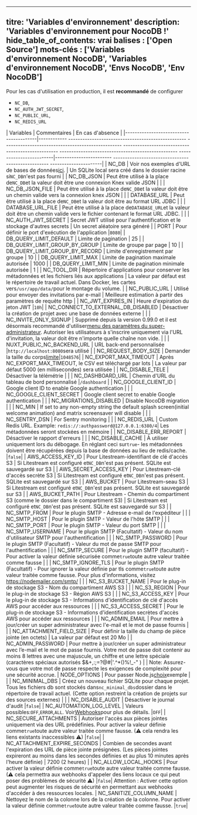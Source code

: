 ***

titre: 'Variables d'environnement'
description: 'Variables d'environnement pour NocoDB !'
hide_table_of_contents: vrai
balises : ['Open Source']
mots-clés : ['Variables d'environnement NocoDB', 'Variables d'environnement NocoDB', 'Envs NocoDB', 'Env NocoDB']
------------------------------------------------------------------------------------------------------------------

Pour les cas d'utilisation en production, il est **recommandé** de configurer

* `NC_DB`,
* `NC_AUTH_JWT_SECRET`,
* `NC_PUBLIC_URL`,
* `NC_REDIS_URL`

| Variables | Commentaires | En cas d'absence |
|----------------------------------------|------------ -------------------------------------------------- -------------------------------------------------- -------------------------------------------------- -------------------------------------------------- -------------------------|------------------------ -------------------------------------------------- ----------------------|
| NC\_DB | Voir nos exemples d'URL de bases de données[ici](https://github.com/nocodb/nocodb#docker). | Un SQLite local sera créé dans le dossier racine si`NC_DB`n'est pas fourni |
| NC\_DB\_JSON | Peut être utilisé à la place de`NC_DB`et la valeur doit être une connexion Knex valide JSON | |
| NC\_DB\_JSON\_FILE | Peut être utilisé à la place de`NC_DB`et la valeur doit être un chemin valide vers la connexion knex JSON | |
| DATABASE\_URL | Peut être utilisé à la place de`NC_DB`et la valeur doit être au format URL JDBC | |
| DATABASE\_URL\_FILE | Peut être utilisé à la place de`DATABASE_URL`et la valeur doit être un chemin valide vers le fichier contenant le format URL JDBC. | |
| NC\_AUTH\_JWT\_SECRET | Secret JWT utilisé pour l'authentification et le stockage d'autres secrets | Un secret aléatoire sera généré |
| PORT | Pour définir le port d'exécution de l'application |`8080`|
| DB\_QUERY\_LIMIT\_DEFAULT | Limite de pagination | 25 |
| DB\_QUERY\_LIMIT\_GROUP\_BY\_GROUP | Limite de groupe par page | 10 |
| DB\_QUERY\_LIMIT\_GROUP\_BY\_RECORD | Limite d'enregistrement par groupe | 10 |
| DB\_QUERY\_LIMIT\_MAX | Limite de pagination maximale autorisée | 1000 |
| DB\_QUERY\_LIMIT\_MIN | Limite de pagination minimale autorisée | 1 |
| NC\_TOOL\_DIR | Répertoire d'applications pour conserver les métadonnées et les fichiers liés aux applications | La valeur par défaut est le répertoire de travail actuel. Dans Docker, les cartes vers`/usr/app/data/`pour le montage du volume. |
| NC\_PUBLIC\_URL | Utilisé pour envoyer des invitations par e-mail | Meilleure estimation à partir des paramètres de requête http |
| NC\_JWT\_EXPIRES\_IN | Heure d'expiration du jeton JWT |`10h`|
| NC\_CONNECT\_TO\_EXTERNAL\_DB\_DISABLED | Désactiver la création de projet avec une base de données externe | |
| NC\_INVITE\_ONLY\_SIGNUP | Supprimé depuis la version 0.99.0 et il est désormais recommandé d'utiliser[menu des paramètres du super-administrateur](/account-settings/oss-specific-details#enable--disable-signup). Autoriser les utilisateurs à s'inscrire uniquement via l'URL d'invitation, la valeur doit être n'importe quelle chaîne non vide. | |
| NUXT\_PUBLIC\_NC\_BACKEND\_URL | URL back-end personnalisée |`http://localhost:8080`sera utilisé |
| NC\_REQUEST\_BODY\_SIZE | Demander la taille du corps[limite](https://expressjs.com/en/resources/middleware/body-parser.html#limit)|`1048576`|
| NC\_EXPORT\_MAX\_TIMEOUT | Après NC\_EXPORT\_MAX\_TIMEOUT, le CSV est téléchargé par lots | La valeur par défaut 5000 (en millisecondes) sera utilisée |
| NC\_DISABLE\_TELE | Désactiver la télémétrie | |
| NC\_DASHBOARD\_URL | Chemin d'URL du tableau de bord personnalisé |`/dashboard`                                                                                   |
| NC\_GOOGLE\_CLIENT\_ID                | Google client ID to enable Google authentication                                                                                                                                                                                            |                                                                                                |
| NC\_GOOGLE\_CLIENT\_SECRET            | Google client secret to enable Google authentication                                                                                                                                                                                        |                                                                                                |
| NC\_MIGRATIONS\_DISABLED             | Disable NocoDB migration                                                                                                                                                                                                                    |                                                                                                |
| NC\_MIN                             | If set to any non-empty string the default splash screen(initial welcome animation) and matrix screensaver will disable                                                                                                                     |                                                                                                |
| NC\_SENTRY\_DSN                      | For Sentry monitoring                                                                                                                                                                                                                       |                                                                                                |
| NC\_REDIS\_URL                       | Custom Redis URL. Example: `redis://:authpassword@127.0.0.1:6380/4`| Les métadonnées seront stockées en mémoire |
| NC\_DISABLE\_ERR\_REPORT | Désactiver le rapport d'erreurs | |
| NC\_DISABLE\_CACHE | À utiliser uniquement lors du débogage. En réglant ceci sur`true`- les métadonnées doivent être récupérées depuis la base de données au lieu de redis/cache. |`false`|
| AWS\_ACCESS\_KEY\_ID | Pour Litestream-identifiant de clé d'accès S3 | Si Litestream est configuré et`NC_DB`n'est pas présent. SQLite est sauvegardé sur S3 |
| AWS\_SECRET\_ACCESS\_KEY | Pour Litestream-clé d'accès secrète S3 | Si Litestream est configuré et`NC_DB`n'est pas présent. SQLite est sauvegardé sur S3 |
| AWS\_BUCKET | Pour Litestream-seau S3 | Si Litestream est configuré et`NC_DB`n'est pas présent. SQLite est sauvegardé sur S3 |
| AWS\_BUCKET\_PATH | Pour Litestream - Chemin du compartiment S3 (comme le dossier dans le compartiment S3) | Si Litestream est configuré et`NC_DB`n'est pas présent. SQLite est sauvegardé sur S3 |
| NC\_SMTP\_FROM | Pour le plugin SMTP - Adresse e-mail de l'expéditeur | |
| NC\_SMTP\_HOST | Pour le plugin SMTP - Valeur de l'hôte SMTP | |
| NC\_SMTP\_PORT | Pour le plugin SMTP - Valeur du port SMTP | |
| NC\_SMTP\_USERNAME | Pour le plugin SMTP (Facultatif) - Valeur du nom d'utilisateur SMTP pour l'authentification | |
| NC\_SMTP\_PASSWORD | Pour le plugin SMTP (Facultatif) - Valeur du mot de passe SMTP pour l'authentification | |
| NC\_SMTP\_SECURE | Pour le plugin SMTP (facultatif) - Pour activer la valeur définie sécurisée comme`true`toute autre valeur traitée comme fausse | |
| NC\_SMTP\_IGNORE\_TLS | Pour le plugin SMTP (Facultatif) - Pour ignorer la valeur définie par tls comme`true`toute autre valeur traitée comme fausse. Pour plus d'informations, visitez https://nodemailer.com/smtp/ | |
| NC\_S3\_BUCKET\_NAME | Pour le plug-in de stockage S3 - Nom du compartiment AWS S3 | |
| NC\_S3\_REGION | Pour le plug-in de stockage S3 - Région AWS S3 | |
| NC\_S3\_ACCESS\_KEY | Pour le plug-in de stockage S3 - Informations d'identification de clé d'accès AWS pour accéder aux ressources | |
| NC\_S3\_ACCESS\_SECRET | Pour le plug-in de stockage S3 - Informations d'identification secrètes d'accès AWS pour accéder aux ressources | |
| NC\_ADMIN\_EMAIL | Pour mettre à jour/créer un super administrateur avec l'e-mail et le mot de passe fournis | |
| NC\_ATTACHMENT\_FIELD\_SIZE | Pour définir la taille du champ de pièce jointe (en octets) | La valeur par défaut est 20 Mo |
| NC\_ADMIN\_PASSWORD | Pour mettre à jour/créer un super administrateur avec l’e-mail et le mot de passe fournis. Votre mot de passe doit contenir au moins 8 lettres avec une majuscule, un chiffre et une lettre spéciale (caractères spéciaux autorisés $&+,:;=?@#|'.^\*()%!\_-" ) | |
Note: Assurez-vous que votre mot de passe respecte les exigences de complexité pour une sécurité accrue.
| NODE\_OPTIONS | Pour passer Node.js[choix](https://nodejs.org/api/cli.html#node_optionsoptions)exemple | |
| NC\_MINIMAL\_DBS | Créez un nouveau fichier SQLite pour chaque projet. Tous les fichiers db sont stockés dans`nc_minimal_dbs`dossier dans le répertoire de travail actuel. (Cette option restreint la création de projets sur des sources externes) | |
| NC\_DISABLE\_AUDIT | Désactiver le journal d'audit |`false`|
| NC\_AUTOMATION\_LOG\_LEVEL | Valeurs possibles:`OFF`,`ERROR`,`ALL`. Voir[Webhooks](/automation/webhook/create-webhook#call-log)pour plus de détails. |`OFF`|
| NC\_SECURE\_ATTACHMENTS | Autoriser l'accès aux pièces jointes uniquement via des URL prédéfinies. Pour activer la valeur définie comme`true`toute autre valeur traitée comme fausse. (⚠ cela rendra les liens existants inaccessibles ⚠) |`false`|
| NC\_ATTACHMENT\_EXPIRE\_SECONDS | Combien de secondes avant l'expiration des URL de pièce jointe présignées. (Les pièces jointes expireront au moins dans les secondes définies et au plus 10 minutes après l'heure définie) | 7200 (2 heures) |
| NC\_ALLOW\_LOCAL\_HOOKS | Pour activer la valeur définie comme`true`toute autre valeur traitée comme fausse. (⚠ cela permettra aux webhooks d'appeler des liens locaux ce qui peut poser des problèmes de sécurité ⚠) |`false`|
Attention : Activer cette option peut augmenter les risques de sécurité en permettant aux webhooks d'accéder à des ressources locales.
| NC\_SANITIZE\_COLUMN\_NAME | Nettoyez le nom de la colonne lors de la création de la colonne. Pour activer la valeur définie comme`true`toute autre valeur traitée comme fausse. |`true`|

